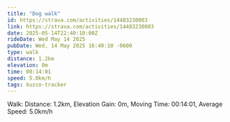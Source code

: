 ```yaml
---
title: "Dog walk"
id: https://strava.com/activities/14483230003
link: https://strava.com/activities/14483230003
date: 2025-05-14T22:40:10:00Z
rideDate: Wed May 14 2025
pubDate: Wed, 14 May 2025 16:40:10 -0600
type: walk
distance: 1.2km
elevation: 0m
time: 00:14:01
speed: 5.0km/h
tags: kuzco-tracker
---
```

Walk: Distance: 1.2km, Elevation Gain: 0m, Moving Time: 00:14:01, Average Speed: 5.0km/h